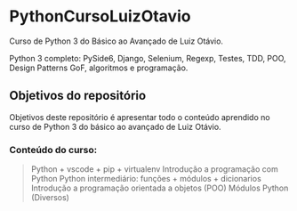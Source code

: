 # PythonCursoLuizOtavio
Curso de Python 3 do Básico ao Avançado de Luiz Otávio.

Python 3 completo: PySide6, Django, Selenium, Regexp, Testes, TDD, POO, Design Patterns GoF, algoritmos e programação.

## Objetivos do repositório
Objetivos deste repositório é apresentar todo o conteúdo aprendido no curso de Python 3 do básico ao avançado de Luiz Otávio. 

### Conteúdo do curso:
>Python + vscode + pip + virtualenv
>Introdução a programação com Python
>Python intermediário: funções + módulos + dicionarios
>Introdução a programação orientada a objetos (POO)
>Módulos Python (Diversos)
